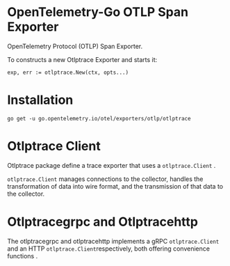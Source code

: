 # OpenTelemetry-Go OTLP Span Exporter

OpenTelemetry Protocol (OTLP) Span Exporter.

To constructs a new Otlptrace Exporter and starts it:

```
exp, err := otlptrace.New(ctx, opts...)
```

# Installation

```
go get -u go.opentelemetry.io/otel/exporters/otlp/otlptrace
```

# Otlptrace Client

Otlptrace package define a trace exporter that uses a `otlptrace.Client` .

`otlptrace.Client` manages connections to the collector, handles the transformation of data into wire format,
and the transmission of that data to the collector.

# Otlptracegrpc and Otlptracehttp

The otlptracegrpc and otlptracehttp implements a gRPC `otlptrace.Client` and
an HTTP `otlptrace.Client`respectively,
both offering convenience functions .
